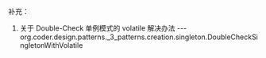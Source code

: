 补充：

1. 关于 Double-Check 单例模式的 volatile 解决办法
   --- org.coder.design.patterns._3_patterns.creation.singleton.DoubleCheckSingletonWithVolatile